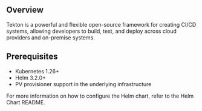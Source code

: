 ## Overview

Tekton is a powerful and flexible open-source framework for creating CI/CD systems, allowing developers to build, test, and deploy across cloud providers and on-premise systems.


## Prerequisites

- Kubernetes 1.26+
- Helm 3.2.0+
- PV provisioner support in the underlying infrastructure


For more information on how to configure the Helm chart, refer to the Helm Chart README.